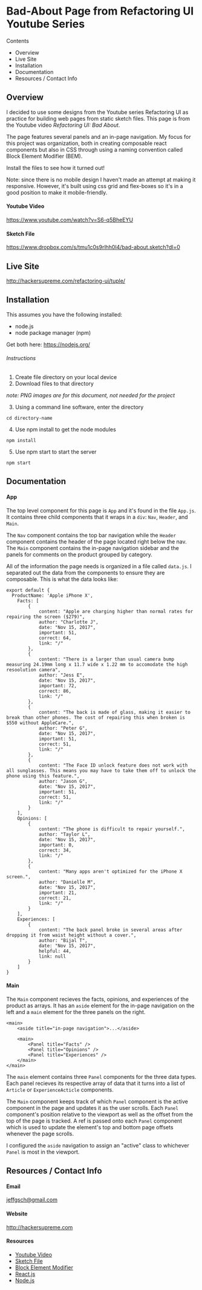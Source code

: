 # Bad-About Page from Refactoring UI Youtube Series

Contents

- Overview
- Live Site
- Installation
- Documentation
- Resources / Contact Info

## Overview

I decided to use some designs from the Youtube series Refactoring UI as practice for building web pages from static sketch files. This page is from the Youtube video *Refactoring UI: Bad About*.

The page features several panels and an in-page navigation. My focus for this project was organization, both in creating composable react components but also in CSS through using a naming convention called Block Element Modifier (BEM).

Install the files to see how it turned out!

Note: since there is no mobile design I haven't made an attempt at making it responsive. However, it's built using css grid and flex-boxes so it's in a good position to make it mobile-friendly.

#### Youtube Video

https://www.youtube.com/watch?v=S6-q5BheEYU

#### Sketch File

https://www.dropbox.com/s/tmu1c0s9rlhh0l4/bad-about.sketch?dl=0

## Live Site

http://hackersupreme.com/refactoring-ui/tuple/

## Installation

This assumes you have the following installed:
  - node.js 
  - node package manager (npm)

Get both here: https://nodejs.org/

###### Instructions

1. Create file directory on your local device
2. Download files to that directory

_note: PNG images are for this document, not needed for the project_

3. Using a command line software, enter the directory
```
cd directory-name
```
4. Use npm install to get the node modules
```
npm install
```
5. Use npm start to start the server
```
npm start
```

## Documentation

#### App

The top level component for this page is `App` and it's found in the file `App.js`. It contains three child components that it wraps in a `div`: `Nav`, `Header`, and `Main`. 

The `Nav` component contains the top bar navigation while the `Header` component contains the header of the page located right below the nav. The `Main` component contains the in-page navigation sidebar and the panels for comments on the product grouped by category.

All of the information the page needs is organized in a file called `data.js`. I separated out the data from the components to ensure they are composable. This is what the data looks like:

```
export default {
  ProductName: 'Apple iPhone X',
	Facts: [
		{
			content: "Apple are charging higher than normal rates for repairing the screen ($279)",
			author: "Charlotte J",
			date: "Nov 15, 2017",
			important: 51,
			correct: 64,
			link: "/"
		},
		{
			content: "There is a larger than usual camera bump measuring 24.19mm long x 11.7 wide x 1.22 mm to accomodate the high resoolution camera",
			author: "Jess E",
			date: "Nov 15, 2017",
			important: 72,
			correct: 86,
			link: "/"
		},
		{
			content: "The back is made of glass, making it easier to break than other phones. The cost of repairing this when broken is $550 without AppleCare.",
			author: "Peter G",
			date: "Nov 15, 2017",
			important: 51,
			correct: 51,
			link: "/"
		},
		{
			content: "The Face ID unlock feature does not work with all sunglasses. This means you may have to take them off to unlock the phone using this feature.",
			author: "Jason G",
			date: "Nov 15, 2017",
			important: 51,
			correct: 51,
			link: "/"
		}
	],
	Opinions: [
		{
			content: "The phone is difficult to repair yourself.",
			author: "Taylor L",
			date: "Nov 15, 2017",
			important: 0,
			correct: 34,
			link: "/"
		},
		{
			content: "Many apps aren't optimized for the iPhone X screen.",
			author: "Danielle M",
			date: "Nov 15, 2017",
			important: 21,
			correct: 21,
			link: "/"
		}
	],
	Experiences: [
		{
			content: "The back panel broke in several areas after dropping it from waist height without a cover.",
			author: "Bijal T",
			date: "Nov 15, 2017",
			helpful: 44,
			link: null
		}
	]
}
```

#### Main

The `Main` component recieves the facts, opinions, and experiences of the product as arrays. It has an `aside` element for the in-page navigation on the left and a `main` element for the three panels on the right.

```
<main>
	<aside title="in-page navigation">...</aside>
	
	<main>
		<Panel title="Facts" />
		<Panel title="Opinions" />
		<Panel title="Experiences" />
	</main>
</main>
```

The `main` element contains three `Panel` components for the three data types. Each panel recieves its respective array of data that it turns into a list of `Article` or `ExperienceActicle` components. 

The `Main` component keeps track of which `Panel` component is the active component in the page and updates it as the user scrolls. Each `Panel` component's position relative to the viewport as well as the offset from the top of the page is tracked. A ref is passed onto each `Panel` component which is used to update the element's top and bottom page offsets whenever the page scrolls.

I configured the `aside` navigation to assign an "active" class to whichever `Panel` is most in the viewport. 

## Resources / Contact Info

#### Email

jeffgsch@gmail.com

#### Website

http://hackersupreme.com

#### Resources

- [Youtube Video](https://www.youtube.com/watch?v=S6-q5BheEYU)
- [Sketch File](https://www.dropbox.com/s/tmu1c0s9rlhh0l4/bad-about.sketch?dl=0)
- [Block Element Modifier](http://getbem.com/naming/)
- [React.js](https://reactjs.org/)
- [Node.js](https://nodejs.org/)
